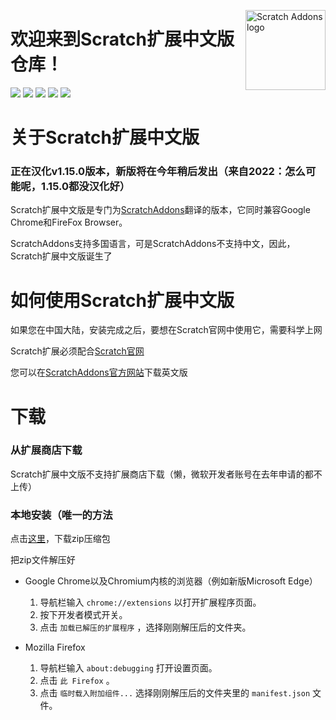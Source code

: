 <img src="https://aerfaying.com/Project/GetAsset?name=ac6b6f1f9e6d9f5e7c58585a0abc1745.svg" alt="Scratch Addons logo" align="right" width="128px"></img>
# 欢迎来到Scratch扩展中文版仓库！

[![](https://img.shields.io/github/stars/BananaCakeComputer/ScratchAddons-CN?color=blue&style=flat-square)](https://github.com/BananaCakeComputer/ScratchAddons-CN/stargazers) 
[![](https://img.shields.io/github/forks/BananaCakeComputer/ScratchAddons-CN?color=blue&style=flat-square)](https://github.com/BananaCakeComputer/ScratchAddons-CN/network/members)
[![](https://img.shields.io/github/watchers/BananaCakeComputer/ScratchAddons-CN?color=blue&style=flat-square)](https://github.com/BananaCakeComputer/ScratchAddons-CN/watchers) 
[![](https://img.shields.io/github/issues/BananaCakeComputer/ScratchAddons-CN?color=green&style=flat-square)](https://github.com/BananaCakeComputer/ScratchAddons-CN/issues) 
[![](https://img.shields.io/github/issues-pr/BananaCakeComputer/ScratchAddons-CN?color=green&style=flat-square)](https://github.com/BananaCakeComputer/ScratchAddons-CN/pulls)

# 关于Scratch扩展中文版

### 正在汉化v1.15.0版本，新版将在今年稍后发出（来自2022：怎么可能呢，1.15.0都没汉化好）

Scratch扩展中文版是专门为[ScratchAddons](https://github.com/ScratchAddons/ScratchAddons/)翻译的版本，它同时兼容Google Chrome和FireFox Browser。

ScratchAddons支持多国语言，可是ScratchAddons不支持中文，因此，Scratch扩展中文版诞生了

# 如何使用Scratch扩展中文版

如果您在中国大陆，安装完成之后，要想在Scratch官网中使用它，需要科学上网

Scratch扩展必须配合[Scratch官网](https://scratch.mit.edu)

您可以在[ScratchAddons官方网站](https://scratchaddons.com)下载英文版

# 下载

### 从扩展商店下载

Scratch扩展中文版不支持扩展商店下载（懒，微软开发者账号在去年申请的都不上传）

### 本地安装（唯一的方法

点击[这里](https://github.com/BananaCakeComputer/ScratchAddons-ForChinese/archive/refs/heads/master.zip)，下载zip压缩包

把zip文件解压好

- Google Chrome以及Chromium内核的浏览器（例如新版Microsoft Edge）
  1. 导航栏输入 `chrome://extensions` 以打开扩展程序页面。
  2. 按下开发者模式开关。
  3. 点击 `加载已解压的扩展程序` ，选择刚刚解压后的文件夹。

- Mozilla Firefox
  1. 导航栏输入 `about:debugging` 打开设置页面。
  2. 点击 `此 Firefox` 。
  3. 点击 `临时载入附加组件...` 选择刚刚解压后的文件夹里的 `manifest.json` 文件。

